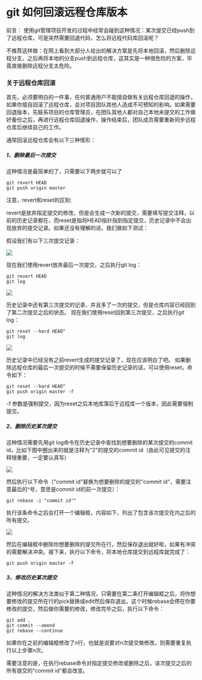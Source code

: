 # git 如何回滚远程仓库版本

前言： 使用git管理项目开发的过程中经常会碰到这种情况：某次提交已经push到了远程仓库，可是突然需要回退代码，怎么将远程代码库回滚呢？

不推荐这样做：在网上看到大部分人给出的解决方案是先将本地回滚，然后删除远程分支，之后再将本地的分支push到远程仓库，这其实是一种很危险的方案，毕竟直接删除远程分支太危险。

### 关于远程仓库回滚

首先，必须要明白的一件事，任何普通用户不能擅自做有关远程仓库回退的操作，如果你擅自回滚了远程仓库，会对项目团队其他人造成不可预知的影响。如果需要回退版本，先联系项目的仓库管理员，在团队其他人都对自己本地未提交的工作做好备份之后，再进行远程仓库回退操作，操作结束后，团队成员需要重新同步远程仓库后继续自己的工作。

通常回滚远程仓库会有以下三种情形：

##### 1、删除最后一次提交

这种情况是最简单的了，只需要以下两步就可以了

    git revert HEAD
    git push origin master

注意，revert和reset的区别:

revert是放弃指定提交的修改，但是会生成一次新的提交，需要填写提交注释，以前的历史记录都在，而reset是指将HEAD指针指到指定提交，历史记录中不会出现放弃的提交记录。如果还没有理解的话，我们做如下测试：

假设我们有以下三次提交记录：

![](http://biangbiangpic.b0.upaiyun.com/blog/762e6388feadec3570ba70f428f93ecc.png)

现在我们使用revert放弃最后一次提交，之后执行git log：

    git revert HEAD
    git log

![](http://biangbiangpic.b0.upaiyun.com/blog/4679909b5cdc0dbffb32ce6f6a85c08c.png)

历史记录中还有第三次提交的记录，并且多了一次的提交，但是仓库内容已经回到了第二次提交之后的状态。 现在我们使用reset回到第三次提交，之后执行git log：

    git reset --hard HEAD^
    git log

![](http://biangbiangpic.b0.upaiyun.com/blog/35922cbd23586057852e1406a8d46703.png)

历史记录中已经没有之前revert生成的提交记录了，现在应该明白了吧。 如果删除远程仓库的最后一次提交的时候不需要保留历史记录的话，可以使用reset，命令如下：

    git reset --hard HEAD^
    git push origin master -f

-f 参数是强制提交，因为reset之后本地库落后于远程库一个版本，因此需要强制提交。

##### 2、删除历史某次提交

这种情况需要先用git log命令在历史记录中查找到想要删除的某次提交的commit id，比如下图中圈出来的就是注释为"2"的提交的commit id（由此可见提交的注释很重要，一定要认真写）

![](http://biangbiangpic.b0.upaiyun.com/blog/6c3b8224afe0eadea297c7bbbeea7170.png)

然后执行以下命令（"commit id"替换为想要删除的提交的"commit id"，需要注意最后的^号，意思是commit id的前一次提交）：

    git rebase -i "commit id"^

执行该条命令之后会打开一个编辑框，内容如下，列出了包含该次提交在内之后的所有提交。

![](http://biangbiangpic.b0.upaiyun.com/blog/a01ba6aa0e1f6bc9c6025479de86761c.png)

然后在编辑框中删除你想要删除的提交所在行，然后保存退出就好啦，如果有冲突的需要解决冲突。接下来，执行以下命令，将本地仓库提交到远程库就完成了：

    git push origin master -f

##### 3、修改历史某次提交

这种情况的解决方法类似于第二种情况，只需要在第二条打开编辑框之后，将你想要修改的提交所在行的pick替换成edit然后保存退出，这个时候rebase会停在你要修改的提交，然后做你需要的修改，修改完毕之后，执行以下命令：

    git add .
    git commit --amend
    git rebase --continue

如果你在之前的编辑框修改了n行，也就是说要对n次提交做修改，则需要重复执行以上步骤n次。

需要注意的是，在执行rebase命令对指定提交修改或删除之后，该次提交之后的所有提交的"commit id"都会改变。
